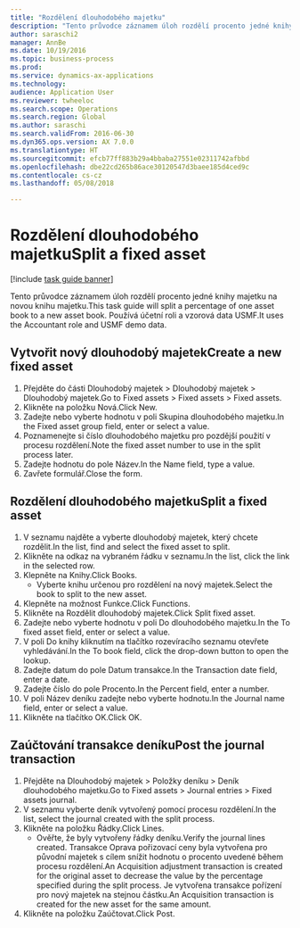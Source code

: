 ```yaml
--- 
title: "Rozdělení dlouhodobého majetku"
description: "Tento průvodce záznamem úloh rozdělí procento jedné knihy majetku na novou knihu majetku."
author: saraschi2
manager: AnnBe
ms.date: 10/19/2016
ms.topic: business-process
ms.prod: 
ms.service: dynamics-ax-applications
ms.technology: 
audience: Application User
ms.reviewer: twheeloc
ms.search.scope: Operations
ms.search.region: Global
ms.author: saraschi
ms.search.validFrom: 2016-06-30
ms.dyn365.ops.version: AX 7.0.0
ms.translationtype: HT
ms.sourcegitcommit: efcb77ff883b29a4bbaba27551e02311742afbbd
ms.openlocfilehash: dbe22cd265b86ace30120547d3baee185d4ced9c
ms.contentlocale: cs-cz
ms.lasthandoff: 05/08/2018

---
```

# <a name="split-a-fixed-asset"></a><span data-ttu-id="73be2-103">Rozdělení dlouhodobého majetku</span><span class="sxs-lookup"><span data-stu-id="73be2-103">Split a fixed asset</span></span>

[!include [task guide banner](../../includes/task-guide-banner.md)]

<span data-ttu-id="73be2-104">Tento průvodce záznamem úloh rozdělí procento jedné knihy majetku na novou knihu majetku.</span><span class="sxs-lookup"><span data-stu-id="73be2-104">This task guide will split a percentage of one asset book to a new asset book.</span></span>  <span data-ttu-id="73be2-105">Používá účetní roli a vzorová data USMF.</span><span class="sxs-lookup"><span data-stu-id="73be2-105">It uses the Accountant role and USMF demo data.</span></span>


## <a name="create-a-new-fixed-asset"></a><span data-ttu-id="73be2-106">Vytvořit nový dlouhodobý majetek</span><span class="sxs-lookup"><span data-stu-id="73be2-106">Create a new fixed asset</span></span>
1. <span data-ttu-id="73be2-107">Přejděte do části Dlouhodobý majetek > Dlouhodobý majetek > Dlouhodobý majetek.</span><span class="sxs-lookup"><span data-stu-id="73be2-107">Go to Fixed assets > Fixed assets > Fixed assets.</span></span>
2. <span data-ttu-id="73be2-108">Klikněte na položku Nová.</span><span class="sxs-lookup"><span data-stu-id="73be2-108">Click New.</span></span>
3. <span data-ttu-id="73be2-109">Zadejte nebo vyberte hodnotu v poli Skupina dlouhodobého majetku.</span><span class="sxs-lookup"><span data-stu-id="73be2-109">In the Fixed asset group field, enter or select a value.</span></span>
4. <span data-ttu-id="73be2-110">Poznamenejte si číslo dlouhodobého majetku pro pozdější použití v procesu rozdělení.</span><span class="sxs-lookup"><span data-stu-id="73be2-110">Note the fixed asset number to use in the split process later.</span></span>
5. <span data-ttu-id="73be2-111">Zadejte hodnotu do pole Název.</span><span class="sxs-lookup"><span data-stu-id="73be2-111">In the Name field, type a value.</span></span>
6. <span data-ttu-id="73be2-112">Zavřete formulář.</span><span class="sxs-lookup"><span data-stu-id="73be2-112">Close the form.</span></span>

## <a name="split-a-fixed-asset"></a><span data-ttu-id="73be2-113">Rozdělení dlouhodobého majetku</span><span class="sxs-lookup"><span data-stu-id="73be2-113">Split a fixed asset</span></span>
1. <span data-ttu-id="73be2-114">V seznamu najděte a vyberte dlouhodobý majetek, který chcete rozdělit.</span><span class="sxs-lookup"><span data-stu-id="73be2-114">In the list, find and select the fixed asset to split.</span></span>
2. <span data-ttu-id="73be2-115">Klikněte na odkaz na vybraném řádku v seznamu.</span><span class="sxs-lookup"><span data-stu-id="73be2-115">In the list, click the link in the selected row.</span></span>
3. <span data-ttu-id="73be2-116">Klepněte na Knihy.</span><span class="sxs-lookup"><span data-stu-id="73be2-116">Click Books.</span></span>
    * <span data-ttu-id="73be2-117">Vyberte knihu určenou pro rozdělení na nový majetek.</span><span class="sxs-lookup"><span data-stu-id="73be2-117">Select the book to split to the new asset.</span></span>  
4. <span data-ttu-id="73be2-118">Klepněte na možnost Funkce.</span><span class="sxs-lookup"><span data-stu-id="73be2-118">Click Functions.</span></span>
5. <span data-ttu-id="73be2-119">Klikněte na Rozdělit dlouhodobý majetek.</span><span class="sxs-lookup"><span data-stu-id="73be2-119">Click Split fixed asset.</span></span>
6. <span data-ttu-id="73be2-120">Zadejte nebo vyberte hodnotu v poli Do dlouhodobého majetku.</span><span class="sxs-lookup"><span data-stu-id="73be2-120">In the To fixed asset field, enter or select a value.</span></span>
7. <span data-ttu-id="73be2-121">V poli Do knihy kliknutím na tlačítko rozevíracího seznamu otevřete vyhledávání.</span><span class="sxs-lookup"><span data-stu-id="73be2-121">In the To book field, click the drop-down button to open the lookup.</span></span>
8. <span data-ttu-id="73be2-122">Zadejte datum do pole Datum transakce.</span><span class="sxs-lookup"><span data-stu-id="73be2-122">In the Transaction date field, enter a date.</span></span>
9. <span data-ttu-id="73be2-123">Zadejte číslo do pole Procento.</span><span class="sxs-lookup"><span data-stu-id="73be2-123">In the Percent field, enter a number.</span></span>
10. <span data-ttu-id="73be2-124">V poli Název deníku zadejte nebo vyberte hodnotu.</span><span class="sxs-lookup"><span data-stu-id="73be2-124">In the Journal name field, enter or select a value.</span></span>
11. <span data-ttu-id="73be2-125">Klikněte na tlačítko OK.</span><span class="sxs-lookup"><span data-stu-id="73be2-125">Click OK.</span></span>

## <a name="post-the-journal-transaction"></a><span data-ttu-id="73be2-126">Zaúčtování transakce deníku</span><span class="sxs-lookup"><span data-stu-id="73be2-126">Post the journal transaction</span></span>
1. <span data-ttu-id="73be2-127">Přejděte na Dlouhodobý majetek > Položky deníku > Deník dlouhodobého majetku.</span><span class="sxs-lookup"><span data-stu-id="73be2-127">Go to Fixed assets > Journal entries > Fixed assets journal.</span></span>
2. <span data-ttu-id="73be2-128">V seznamu vyberte deník vytvořený pomocí procesu rozdělení.</span><span class="sxs-lookup"><span data-stu-id="73be2-128">In the list, select the journal created with the split process.</span></span>
3. <span data-ttu-id="73be2-129">Klikněte na položku Řádky.</span><span class="sxs-lookup"><span data-stu-id="73be2-129">Click Lines.</span></span>
    * <span data-ttu-id="73be2-130">Ověřte, že byly vytvořeny řádky deníku.</span><span class="sxs-lookup"><span data-stu-id="73be2-130">Verify the journal lines created.</span></span>  <span data-ttu-id="73be2-131">Transakce Oprava pořizovací ceny byla vytvořena pro původní majetek s cílem snížit hodnotu o procento uvedené během procesu rozdělení.</span><span class="sxs-lookup"><span data-stu-id="73be2-131">An Acquisition adjustment transaction is created for the original asset to decrease the value by the percentage specified during the split process.</span></span>  <span data-ttu-id="73be2-132">Je vytvořena transakce pořízení pro nový majetek na stejnou částku.</span><span class="sxs-lookup"><span data-stu-id="73be2-132">An Acquisition transaction is created for the new asset for the same amount.</span></span>  
4. <span data-ttu-id="73be2-133">Klikněte na položku Zaúčtovat.</span><span class="sxs-lookup"><span data-stu-id="73be2-133">Click Post.</span></span>


